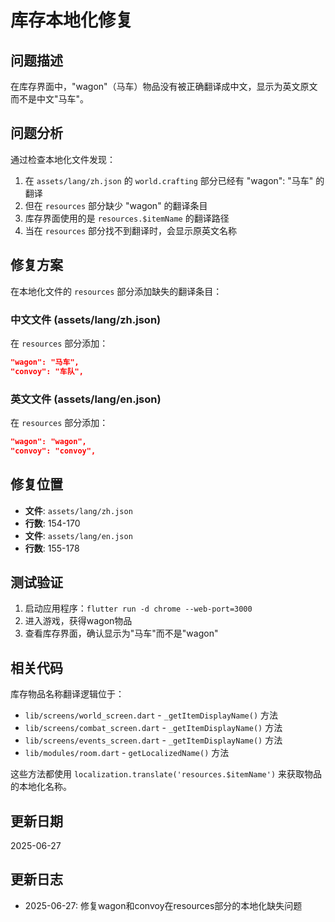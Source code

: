 # 库存本地化修复

## 问题描述

在库存界面中，"wagon"（马车）物品没有被正确翻译成中文，显示为英文原文而不是中文"马车"。

## 问题分析

通过检查本地化文件发现：

1. 在 `assets/lang/zh.json` 的 `world.crafting` 部分已经有 "wagon": "马车" 的翻译
2. 但在 `resources` 部分缺少 "wagon" 的翻译条目
3. 库存界面使用的是 `resources.$itemName` 的翻译路径
4. 当在 `resources` 部分找不到翻译时，会显示原英文名称

## 修复方案

在本地化文件的 `resources` 部分添加缺失的翻译条目：

### 中文文件 (assets/lang/zh.json)

在 `resources` 部分添加：
```json
"wagon": "马车",
"convoy": "车队",
```

### 英文文件 (assets/lang/en.json)

在 `resources` 部分添加：
```json
"wagon": "wagon",
"convoy": "convoy",
```

## 修复位置

- **文件**: `assets/lang/zh.json`
- **行数**: 154-170
- **文件**: `assets/lang/en.json`  
- **行数**: 155-178

## 测试验证

1. 启动应用程序：`flutter run -d chrome --web-port=3000`
2. 进入游戏，获得wagon物品
3. 查看库存界面，确认显示为"马车"而不是"wagon"

## 相关代码

库存物品名称翻译逻辑位于：
- `lib/screens/world_screen.dart` - `_getItemDisplayName()` 方法
- `lib/screens/combat_screen.dart` - `_getItemDisplayName()` 方法  
- `lib/screens/events_screen.dart` - `_getItemDisplayName()` 方法
- `lib/modules/room.dart` - `getLocalizedName()` 方法

这些方法都使用 `localization.translate('resources.$itemName')` 来获取物品的本地化名称。

## 更新日期

2025-06-27

## 更新日志

- 2025-06-27: 修复wagon和convoy在resources部分的本地化缺失问题
